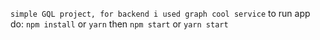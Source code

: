 ``simple GQL project, for backend i used graph cool service``
to run app do:
``npm install`` or ``yarn`` then
``npm start`` or ``yarn start``
